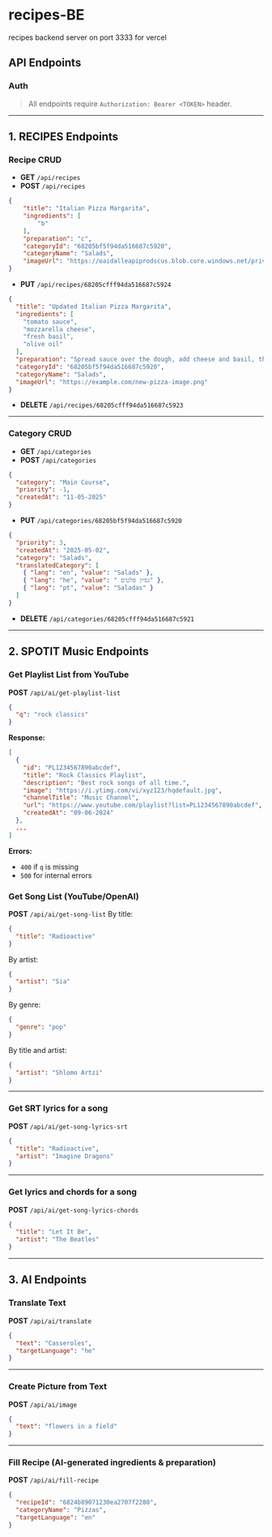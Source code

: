 # recipes-BE
recipes backend server on port 3333 for vercel

## API Endpoints

### Auth
> All endpoints require `Authorization: Bearer <TOKEN>` header.

---



## 1. RECIPES Endpoints

### Recipe CRUD
- **GET** `/api/recipes`
- **POST** `/api/recipes`
```json
{
    "title": "Italian Pizza Margarita",
    "ingredients": [
        "b"
    ],
    "preparation": "c",
    "categoryId": "68205bf5f94da516687c5920",
    "categoryName": "Salads",
    "imageUrl": "https://oaidalleapiprodscus.blob.core.windows.net/private/org-vLDbTnoXHQHu7bgkVTWTfr2P/user-sOg65zcEkTmU6XRdI0JWQXHx/img-9TvuEO8rmMyFUHxq3Dg2xlKC.png?st=2025-05-13T11%3A21%3A13Z&se=2025-05-13T13%3A21%3A13Z&sp=r&sv=2024-08-04&sr=b&rscd=inline&rsct=image/png&skoid=cc612491-d948-4d2e-9821-2683df3719f5&sktid=a48cca56-e6da-484e-a814-9c849652bcb3&skt=2025-05-12T23%3A24%3A10Z&ske=2025-05-13T23%3A24%3A10Z&sks=b&skv=2024-08-04&sig=wALLh1MxrFnzaXL8Sej1WD15Kzh5rqjmXqaoF%2BtXl4U%3D"
}
```
- **PUT** `/api/recipes/68205cfff94da516687c5924`
```json
{
  "title": "Updated Italian Pizza Margarita",
  "ingredients": [
    "tomato sauce",
    "mozzarella cheese",
    "fresh basil",
    "olive oil"
  ],
  "preparation": "Spread sauce over the dough, add cheese and basil, then bake at 425°F for 12-15 minutes until the crust is golden.",
  "categoryId": "68205bf5f94da516687c5920",
  "categoryName": "Salads",
  "imageUrl": "https://example.com/new-pizza-image.png"
}
```
- **DELETE** `/api/recipes/68205cfff94da516687c5923`

---

### Category CRUD
- **GET** `/api/categories`
- **POST** `/api/categories`
```json
{
  "category": "Main Course",
  "priority": -1,
  "createdAt": "11-05-2025"
}
```
- **PUT** `/api/categories/68205bf5f94da516687c5920`
```json
{
  "priority": 3,
  "createdAt": "2025-05-02",
  "category": "Salads",
  "translatedCategory": [
    { "lang": "en", "value": "Salads" },
    { "lang": "he", "value": " נסיון סלטים" },
    { "lang": "pt", "value": "Saladas" }
  ]
}
```
- **DELETE** `/api/categories/68205cfff94da516687c5921`

---

## 2. SPOTIT Music Endpoints

### Get Playlist List from YouTube
**POST** `/api/ai/get-playlist-list`
```json
{
  "q": "rock classics"
}
```
**Response:**
```json
[
  {
    "id": "PL1234567890abcdef",
    "title": "Rock Classics Playlist",
    "description": "Best rock songs of all time.",
    "image": "https://i.ytimg.com/vi/xyz123/hqdefault.jpg",
    "channelTitle": "Music Channel",
    "url": "https://www.youtube.com/playlist?list=PL1234567890abcdef",
    "createdAt": "09-06-2024"
  },
  ...
]
```
**Errors:**
- `400` if `q` is missing
- `500` for internal errors

### Get Song List (YouTube/OpenAI)
**POST** `/api/ai/get-song-list`
By title:
```json
{
  "title": "Radioactive"
}
```
By artist:
```json
{
  "artist": "Sia"
}
```
By genre:
```json
{
  "genre": "pop"
}
```
By title and artist:
```json
{
  "artist": "Shlomo Artzi"
}
```

---

### Get SRT lyrics for a song
**POST** `/api/ai/get-song-lyrics-srt`
```json
{
  "title": "Radioactive",
  "artist": "Imagine Dragons"
}
```

---

### Get lyrics and chords for a song
**POST** `/api/ai/get-song-lyrics-chords`
```json
{
  "title": "Let It Be",
  "artist": "The Beatles"
}
```

---

## 3. AI Endpoints

### Translate Text
**POST** `/api/ai/translate`
```json
{
  "text": "Casseroles",
  "targetLanguage": "he"
}
```

---

### Create Picture from Text
**POST** `/api/ai/image`
```json
{
  "text": "flowers in a field"
}
```

---

### Fill Recipe (AI-generated ingredients & preparation)
**POST** `/api/ai/fill-recipe`
```json
{
  "recipeId": "6824b89071230ea2707f2280",
  "categoryName": "Pizzas",
  "targetLanguage": "en"
}
```
